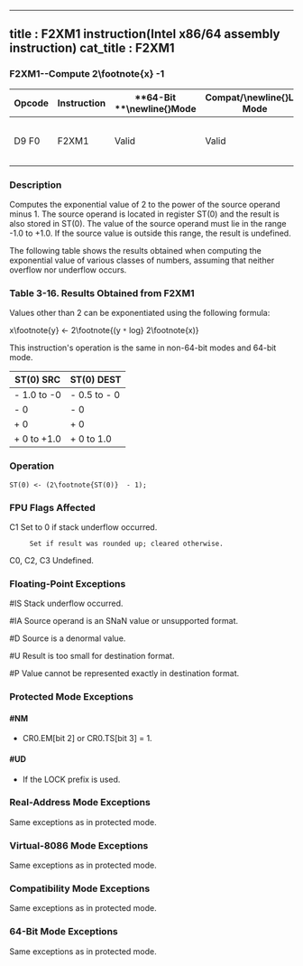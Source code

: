 ----------------------------
title : F2XM1 instruction(Intel x86/64 assembly instruction)
cat_title : F2XM1
----------------------------
### F2XM1--Compute 2\footnote{x} -1


|**Opcode**|**Instruction**|**64-Bit **\newline{}**Mode**|**Compat/**\newline{}**Leg Mode**|**Description**|
|----------|---------------|-----------------------------|---------------------------------|---------------|
|D9 F0|F2XM1|Valid|Valid|Replace ST(0) with (2ST(0) - 1).|
### Description


Computes the exponential value of 2 to the power of the source operand minus 1. The source operand is located in register ST(0) and the result is also stored in ST(0). The value of the source operand must lie in the range -1.0 to +1.0. If the source value is outside this range, the result is undefined.

The following table shows the results obtained when computing the exponential value of various classes of numbers, assuming that neither overflow nor underflow occurs.

###                 Table 3-16.  Results Obtained from F2XM1


Values other than 2 can be exponentiated using the following formula:

 x\footnote{y}  <- 2\footnote{(y `*` log} 2\footnote{x)}

This instruction's operation is the same in non-64-bit modes and 64-bit mode.



|**ST(0) SRC**|**ST(0) DEST**|
|-------------|--------------|
|- 1.0 to -0|- 0.5 to - 0|
|- 0|- 0|
|+ 0|+ 0|
|+ 0 to +1.0|+ 0 to 1.0 |

### Operation

```info-verb
ST(0) <- (2\footnote{ST(0)}  - 1);
```
### FPU Flags Affected


C1 Set to 0 if stack underflow occurred.

         Set if result was rounded up; cleared otherwise.

C0, C2, C3  Undefined.

### Floating-Point Exceptions


#IS Stack underflow occurred.

#IA Source operand is an SNaN value or unsupported format.

#D Source is a denormal value.

#U Result is too small for destination format.

#P Value cannot be represented exactly in destination format.


### Protected Mode Exceptions

#### #NM
* CR0.EM[bit 2] or CR0.TS[bit 3] = 1.

#### #UD
* If the LOCK prefix is used.

### Real-Address Mode Exceptions



Same exceptions as in protected mode.


### Virtual-8086 Mode Exceptions



Same exceptions as in protected mode.


### Compatibility Mode Exceptions



Same exceptions as in protected mode.


### 64-Bit Mode Exceptions



Same exceptions as in protected mode.

